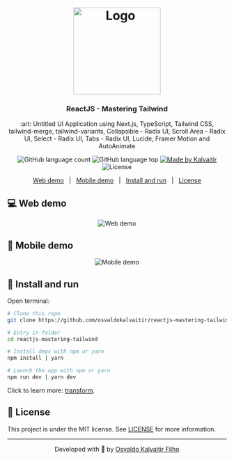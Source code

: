 <h1 align="center">
    <img src="/.github/assets/logo.svg"
    width="200px"
    alt="Logo" />
</h1>

<h3 align="center">
  ReactJS - Mastering Tailwind
</h3>

<p align="center">
  :art: Untitled UI Application using Next.js, TypeScript, Tailwind CSS, tailwind-merge, tailwind-variants, Collapsible - Radix UI, Scroll Area - Radix UI, Select - Radix UI, Tabs - Radix UI, Lucide, Framer Motion and AutoAnimate
</p>

<p align="center">
  <img alt="GitHub language count" src="https://img.shields.io/github/languages/count/osvaldokalvaitir/reactjs-mastering-tailwind.svg?color=00A83A">

  <img alt="GitHub language top" src="https://img.shields.io/github/languages/top/osvaldokalvaitir/reactjs-mastering-tailwind.svg?color=00A83A">

  <a href="https://kalvaitir.com/">
    <img alt="Made by Kalvaitir" src="https://img.shields.io/badge/made%20by-Kalvaitir-00A83A">
  </a>

  <img alt="License" src="https://img.shields.io/badge/license-MIT-00A83A">
</p>

<p align="center">
  <a href="#computer-web-demo">Web demo</a>&nbsp;&nbsp;&nbsp;|&nbsp;&nbsp;&nbsp;<a href="#iphone-mobile-demo">Mobile demo</a>&nbsp;&nbsp;&nbsp;|&nbsp;&nbsp;&nbsp;<a href="#wrench-install-and-run">Install and run</a>&nbsp;&nbsp;&nbsp;|&nbsp;&nbsp;&nbsp;<a href="#memo-license">License</a>
</p>

## :computer: Web demo

<p align="center">
  <img src="/.github/assets/demo-web.gif" alt="Web demo" />
</p>

## :iphone: Mobile demo

<p align="center">
  <img src="/.github/assets/demo-mobile.gif" alt="Mobile demo" />
</p>


## :wrench: Install and run

Open terminal:

```sh
# Clone this repo
git clone https://github.com/osvaldokalvaitir/reactjs-mastering-tailwind

# Entry in folder
cd reactjs-mastering-tailwind

# Install deps with npm or yarn
npm install | yarn

# Launch the app with npm or yarn
npm run dev | yarn dev
```

Click to learn more: [transform](https://github.com/osvaldokalvaitir/awesome/blob/main/src/code-converters/transform.md).

## :memo: License

This project is under the MIT license. See [LICENSE](/LICENSE) for more information.

---

<p align="center">
Developed with 💚 by <a href="https://www.linkedin.com/in/osvaldokalvaitir">Osvaldo Kalvaitir Filho</a>
</p>
